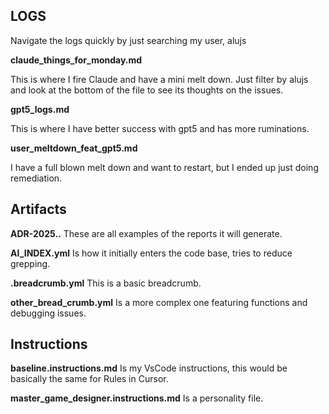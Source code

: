 ## LOGS ##
Navigate the logs quickly by just searching my user, alujs 

**claude_things_for_monday.md**

This is where I fire Claude and have a mini melt down. Just filter by alujs and look at the bottom of the file to see its thoughts on the issues. 

**gpt5_logs.md**

This is where I have better success with gpt5 and has more ruminations. 


**user_meltdown_feat_gpt5.md**

I have a full blown melt down and want to restart, but I ended up just doing remediation. 


## Artifacts ##

**ADR-2025..** 
These are all examples of the reports it will generate. 

**AI_INDEX.yml**
Is how it initially enters the code base, tries to reduce grepping. 

**.breadcrumb.yml**
This is a basic breadcrumb.

**other_bread_crumb.yml**
Is a more complex one featuring functions and debugging issues. 


## Instructions ##

**baseline.instructions.md**
Is my VsCode instructions, this would be basically the same for Rules in Cursor. 

**master_game_designer.instructions.md**
Is a personality file.

